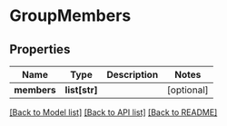 # GroupMembers

## Properties
Name | Type | Description | Notes
------------ | ------------- | ------------- | -------------
**members** | **list[str]** |  | [optional] 

[[Back to Model list]](../README.md#documentation-for-models) [[Back to API list]](../README.md#documentation-for-api-endpoints) [[Back to README]](../README.md)


